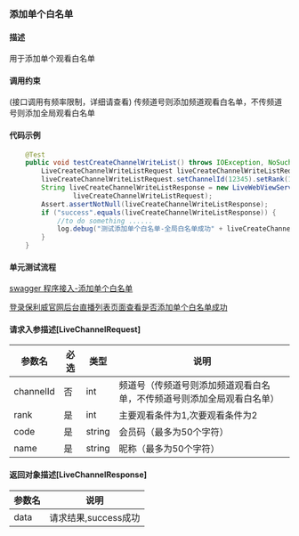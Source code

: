 ### 添加单个白名单

#### 描述
用于添加单个观看白名单

#### 调用约束
(接口调用有频率限制，详细请查看)
传频道号则添加频道观看白名单，不传频道号则添加全局观看白名单

#### 代码示例
```java
	@Test
    public void testCreateChannelWriteList() throws IOException, NoSuchAlgorithmException {
        LiveCreateChannelWriteListRequest liveCreateChannelWriteListRequest = new LiveCreateChannelWriteListRequest();
        liveCreateChannelWriteListRequest.setChannelId(12345).setRank(1).setCode("天王盖地虎").setName("sadboy");
        String liveCreateChannelWriteListResponse = new LiveWebViewServiceImpl().createChannelWriteList(
                liveCreateChannelWriteListRequest);
        Assert.assertNotNull(liveCreateChannelWriteListResponse);
        if ("success".equals(liveCreateChannelWriteListResponse)) {
            //to do something ......
            log.debug("测试添加单个白名单-全局白名单成功" + liveCreateChannelWriteListResponse);
        }
    }
```
#### 单元测试流程
[swagger 程序接入-添加单个白名单](http://47.115.173.234:8002/doc.html#/%E7%9B%B4%E6%92%ADSDK/%E7%9B%B4%E6%92%AD%E9%A2%91%E9%81%93%E7%AE%A1%E7%90%86/createChannelUsingPOST)

[登录保利威官网后台直播列表页面查看是否添加单个白名单成功](http://live.polyv.net/#/channel)

#### 请求入参描述[LiveChannelRequest]

| 参数名    | 必选 | 类型   | 说明                                                         |
| --------- | ---- | ------ | ------------------------------------------------------------ |
| channelId | 否   | int    | 频道号（传频道号则添加频道观看白名单，不传频道号则添加全局观看白名单） |
| rank      | 是   | int    | 主要观看条件为1,次要观看条件为2                              |
| code      | 是   | string | 会员码（最多为50个字符）                                     |
| name      | 是   | string | 昵称（最多为50个字符）                                       |

#### 返回对象描述[LiveChannelResponse]

| 参数名 | 说明                 |
| ------ | -------------------- |
| data   | 请求结果,success成功 |